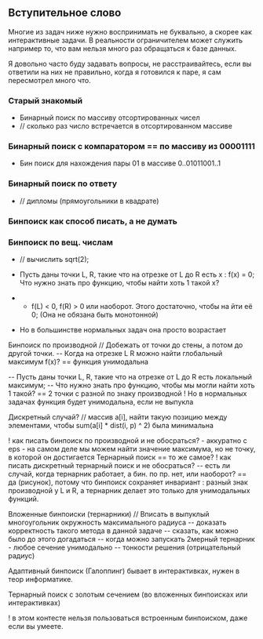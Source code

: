 ## Вступительное слово
Многие из задач ниже нужно воспринимать не буквально, а скорее как интерактивные задачи. В реальности ограничителем может служить например то, что вам нельзя много раз обращаться к базе данных.

Я довольно часто буду задавать вопросы, не расстраивайтесь, если вы ответили на них не правильно, когда я готовился к паре, я сам пересмотрел много что.

### Старый знакомый
- Бинарный поиск по массиву отсортированных чисел
- // сколько раз число встречается в отсортированном массиве


### Бинарный поиск с компаратором == по массиву из 00001111
- Бин поиск для нахождения пары 01 в массиве 0..01011001..1

### Бинарный поиск по ответу
- // дипломы (прямоугольники в квадрате)


### Бинпоиск как способ писать, а не думать


### Бинпоиск по вещ. числам
- // вычислить sqrt(2);
- Пусть даны точки L, R, такие что на отрезке от L до R есть x : f(x) = 0; Что нужно знать про функцию, чтобы найти хоть 1 такой x?
- - f(L) < 0, f(R) > 0 или наоборот.
Этого достаточно, чтобы на йти её 0; (Она не обязана быть монотонной)

- Но в большинстве нормальных задач она просто возрастает


Бинпоиск по производной
// Добежать от точки до стены, а потом до другой точки.
-- Когда на отрезке L R можно найти глобальный максимум f(x)?
== функция унимодальна

-- Пусть даны точки L, R, такие что на отрезке от L до R есть локальный максимум;
-- Что нужно знать про функцию, чтобы мы могли найти хоть 1 такой?
== 2 точки с разной по знаку производной
! Но в нормальных задачах функция будет унимодальна, если не выпукла


Дискретный случай?
// массив a[i], найти такую позицию между элементами, чтобы
	sum(a[i] * dist(i, p) ^ 2) была минимальна


! как писать бинпоиск по производной и не обосраться? - аккуратно с eps
	- на самом деле мы можем найти значение максимума, но не точку, в которой он достигается
Тернарный поиск == то же самое?
! как писать дискретный тернарный поиск и не обосраться?
-- есть ли случай, когда тернарник работает, а бин. по пр. нет, или наоборот?
== да (рисунок), потому что бинпоиск сохраняет инвариант : разный знак производной у L и R, а тернарник делает это только для унимодальных функций.


Вложенные бинпоиски (тернарники)
// Вписать в выпуклый многоугольник окружность максимального радиуса
-- доказать корректность такого метода в данной задаче
-- сказать, как можно было до этого догадаться
-- когда можно запускать 2мерный тернарник - любое сечение унимодально
-- тонкости решения (отрицательный радиус)


Адаптивный бинпоиск (Галоппинг)
	бывает в интерактивках, нужен в теор информатике.


Тернарный поиск с золотым сечением
	(во вложенных бинпоисках или интерактивках)


! в этом контесте нельзя пользоваться встроенным бинпоиском, даже если вы умеете.



